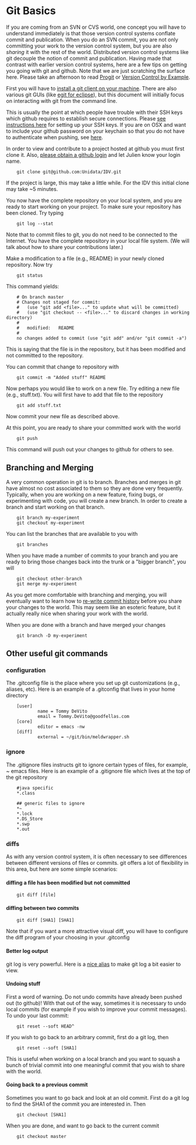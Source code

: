# Git Basics

If you are coming from an SVN or CVS world, one concept you will have to understand immediately is that those version control systems conflate commit and publication. When you do an SVN commit, you are not only committing your work to the version control system, but you are also *sharing* it with the rest of the world. Distributed version control systems like git decouple the notion of commit and publication. Having made that contrast with earlier version control systems, here are a few tips on getting you going with git and github. Note that we are just scratching the surface here. Please take an afternoon to read [Progit](http://progit.org "Progit") or [Version Control by Example](http://www.ericsink.com/vcbe/index.html).

First you will have to [install a git client on your machine](http://progit.org/book/ch1-4.html "Installing Git"). There are also various git GUIs (like [egit for eclipse](http://eclipse.org/egit/)), but this document will initially focus on interacting with git from the command line.

This is usually the point at which people have trouble with their SSH keys which github requires to establish secure connections. Please [see instructions here](http://help.github.com/mac-set-up-git/) for setting up your SSH keys. If you are on OSX and want to include your github password on your keychain so that you do not have to authenticate when pushing, see [here](http://samuel.kadolph.com/2011/03/store-your-git-https-passwords-in-your-os-x-keychain/).

In order to view and contribute to a project hosted at github you must first clone it. Also, [please obtain a github login](https://github.com/signup/free) and let Julien know your login name.

		git clone git@github.com:Unidata/IDV.git

If the project is large, this may take a little while. For the IDV this initial clone may take ~5 minutes.

You now have the complete repository on your local system, and you are ready to start working on your project. To make sure your repository has been cloned. Try typing 

		git log --stat

Note that to commit files to git, you do not need to be connected to the Internet. You have the complete repository in your local file system. (We will talk about how to share your contributions later.)

Make a modification to a file (e.g., README) in your newly cloned repository. Now try

		git status
				
This command yields:

		# On branch master
		# Changes not staged for commit:
		#   (use "git add <file>..." to update what will be committed)
		#   (use "git checkout -- <file>..." to discard changes in working directory)
		#
		#	modified:   README
		#
		no changes added to commit (use "git add" and/or "git commit -a")
				
This is saying that the file is in the repository, but it has been modified and not committed to the repository.

You can commit that change to repository with

		git commit -m "Added stuff" README
		
Now perhaps you would like to work on a new file. Try editing a new file (e.g., stuff.txt). You will first have to add that file to the repository

		git add stuff.txt
		
Now commit your new file as described above.

At this point,  you are ready to share your committed work with the world

		git push

This command will push out your changes to github for others to see.

## Branching and Merging

A very common operation in git is to branch. Branches and merges in git have almost no cost associated to them so they are done very frequently. Typically, when you are working on a new feature, fixing bugs, or experimenting with code, you will create a new branch. In order to create a branch and start working on that branch.

		git branch my-experiment
 		git checkout my-experiment

You can list the branches that are available to you with

 		git branches

When you have made a number of commits to your branch and you are ready to bring those changes back into the trunk or a "bigger branch", you will

		git checkout other-branch
		git merge my-experiment
		
As you get more comfortable with branching and merging, you will eventually want to learn how to [re-write commit history](http://progit.org/book/ch6-4.html) before you share your changes to the world. This may seem like an esoteric feature, but it actually really nice when sharing your work with the world.

When you are done with a branch and have merged your changes

		git branch -D my-experiment

## Other useful git commands

### configuration

The .gitconfig file is the place where you set up git customizations (e.g., aliases, etc). Here is an example of a .gitconfig that lives in your home directory

		[user]
				name = Tommy DeVito
				email = Tommy.DeVito@goodfellas.com
		[core]
				editor = emacs -nw
		[diff]
				external = ~/git/bin/meldwrapper.sh


### ignore

The .gitignore files instructs git to ignore certain types of files, for example, ~ emacs files. Here is an example of a .gitignore file which lives at the top of the git repository

		#java specific
		*.class

		## generic files to ignore
		*~
		*.lock
		*.DS_Store
		*.swp
		*.out

### diffs

As with any version control system, it is often necessary to see differences between different versions of files or commits. git offers a lot of flexibility in this area, but here are some simple scenarios:

#### diffing a file has been modified but not committed

		git diff [file]

#### diffing between two commits

		git diff [SHA1] [SHA1]

Note that if you want a more attractive visual diff, you will have to configure the diff program of your choosing in your .gitconfig

#### Better log output

git log is very powerful. Here is a [nice alias](http://pyrtsa.posterous.com/aligning-your-git-logs) to make git log a bit easier to view.

#### Undoing stuff

First a word of warning. Do not undo commits have already been pushed out (to github)! With that out of the way, sometimes it is necessary to undo local commits (for example if you wish to improve your commit messages). To undo your last commit:

		git reset --soft HEAD^

If you wish to go back to an arbitrary commit, first do a git log, then

		git reset --soft [SHA1] 
			
This is useful when working on a local branch and you want to squash a bunch of trivial commit into one meaningful commit that you wish to share with the world.

#### Going back to a previous commit

Sometimes you want to go back and look at an old commit. First do a git log to find the SHA1 of the commit you are interested in. Then

		git checkout [SHA1] 

When you are done, and want to go back to the current commit

		git checkout master
